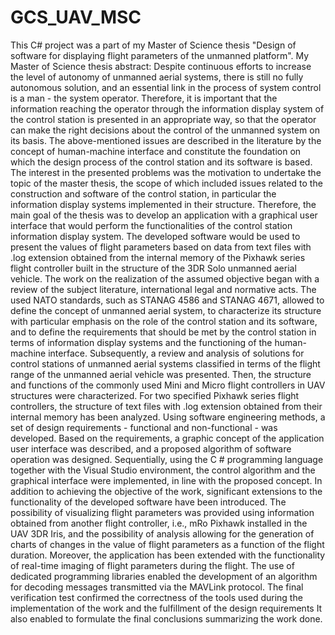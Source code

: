 # GCS_UAV_MSC
This C# project was a part of my Master of Science thesis "Design of software for displaying flight parameters of the unmanned platform".
My Master of Science thesis abstract:
Despite continuous efforts to increase the level of autonomy of unmanned aerial systems, there is still no fully autonomous solution, and an essential link in the process of system control is a man - the system operator. Therefore, it is important that the information reaching the operator through the information display system of the control station is presented in an appropriate way, so that the operator can make the right decisions about the control of the unmanned system on its basis. The above-mentioned issues are described in the literature by the concept of human-machine interface and constitute the foundation on which the design process of the control station and its software is based.
The interest in the presented problems was the motivation to undertake the topic of the master thesis, the scope of which included issues related to the construction and software of the control station, in particular the information display systems implemented in their structure.
Therefore, the main goal of the thesis was to develop an application with a graphical user interface that would perform the functionalities of the control station information display system. The developed software would be used to present the values of flight parameters based on data from text files with .log extension obtained from the internal memory of the Pixhawk series flight controller built in the structure of the 3DR Solo unmanned aerial vehicle.
The work on the realization of the assumed objective began with a review of the subject literature, international legal and normative acts. The used NATO standards, such as STANAG 4586 and STANAG 4671, allowed to define the concept of unmanned aerial system, to characterize its structure with particular emphasis on the role of the control station and its software, and to define the requirements that should be met by the control station in terms of information display systems and the functioning of the human-machine interface.
Subsequently, a review and analysis of solutions for control stations of unmanned aerial systems classified in terms of the flight range of the unmanned aerial vehicle was presented.
Then, the structure and functions of the commonly used Mini and Micro flight controllers in UAV structures were characterized. For two specified Pixhawk series flight controllers, the structure of text files with .log extension obtained from their internal memory has been analyzed.
Using software engineering methods, a set of design requirements - functional and non-functional - was developed. Based on the requirements, a graphic concept of the application user interface was described, and a proposed algorithm of software operation was designed.
Sequentially, using the C # programming language together with the Visual Studio environment, the control algorithm and the graphical interface were implemented, in line with the proposed concept. In addition to achieving the objective of the work, significant extensions to the functionality of the developed software have been introduced. The possibility of visualizing flight parameters was provided using information obtained from another flight controller, i.e., mRo Pixhawk installed in the UAV 3DR Iris, and the possibility of analysis allowing for the generation of charts of changes in the value of flight parameters as a function of the flight duration. Moreover, the application has been extended with the functionality of real-time imaging of flight parameters during the flight. The use of dedicated programming libraries enabled the development of an algorithm for decoding messages transmitted via the MAVLink protocol.
The final verification test confirmed the correctness of the tools used during the implementation of the work and the fulfillment of the design requirements It also enabled to formulate the final conclusions summarizing the work done.
